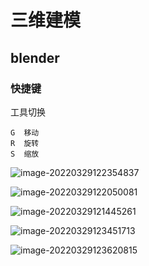 # 三维建模

## blender

### 快捷键

工具切换

~~~
G  移动
R  旋转
S  缩放
~~~

![image-20220329122354837](E:\Document\Typora\img\image-20220329122354837.png)

![image-20220329122050081](E:\Document\Typora\img\image-20220329122050081.png)

![image-20220329121445261](E:\Document\Typora\img\image-20220329121445261.png)

![image-20220329123451713](E:\Document\Typora\img\image-20220329123451713.png)

![image-20220329123620815](E:\Document\Typora\img\image-20220329123620815.png)